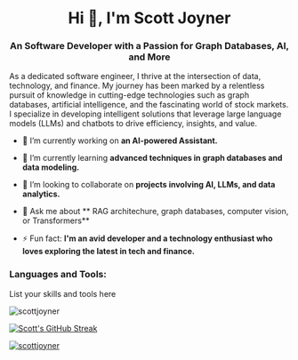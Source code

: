 
<h1 align="center">Hi 👋, I'm Scott Joyner</h1>
<h3 align="center">An Software Developer with a Passion for Graph Databases, AI, and More</h3>

As a dedicated software engineer, I thrive at the intersection of data, technology, and finance. My journey has been marked by a relentless pursuit of knowledge in cutting-edge technologies such as graph databases, artificial intelligence, and the fascinating world of stock markets. I specialize in developing intelligent solutions that leverage large language models (LLMs) and chatbots to drive efficiency, insights, and value.

- 🔭 I’m currently working on **an AI-powered Assistant.**

- 🌱 I’m currently learning **advanced techniques in graph databases and data modeling.**

- 👯 I’m looking to collaborate on **projects involving AI, LLMs, and data analytics.**

- 💬 Ask me about ** RAG architechure, graph databases, computer vision, or Transformers**

- ⚡ Fun fact: **I'm an avid developer and a technology enthusiast who loves exploring the latest in tech and finance.**

<h3 align="left">Languages and Tools:</h3>
<p align="left"> List your skills and tools here </p>

<p align="left"> <img src="https://komarev.com/ghpvc/?username=scottjoyner&label=Profile%20views&color=0e75b6&style=flat" alt="scottjoyner" /> </p>

[![Scott's GitHub Streak](https://github-readme-streak-stats.herokuapp.com/?user=scottjoyner&theme=tokyonight)](https://git.io/streak-stats)

<p align="left"> <a href="https://github.com/ryo-ma/github-profile-trophy"><img src="https://github-profile-trophy.vercel.app/?username=scottjoyner" alt="scottjoyner" /></a> </p>

<!-- You can add or modify sections according to your preferences -->
